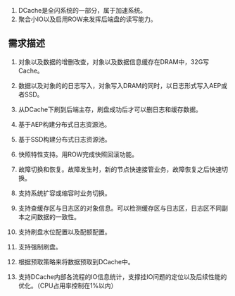 1. DCache是全闪系统的一部分，属于加速系统。
1. 聚合小IO以及启用ROW来发挥后端盘的读写能力。

## 需求描述
1. 对象以及数据的增删改查，对象以及数据信息缓存在DRAM中，32G写Cache。
1. 数据以及对象的的日志写入，对象写入DRAM的同时，以日志形式写入AEP或者SSD。
1. 从DCache下刷到后端主存，刷盘成功后才可以删日志和缓存数据。
1. 基于AEP构建分布式日志资源池。
1. 基于SSD构建分布式日志资源池。

1. 快照特性支持。用ROW完成快照回滚功能。
1. 故障切换和恢复。故障发生时，新的节点快速接管业务，故障恢复之后快速切换。
1. 支持系统扩容或缩容时业务切换。
1. 支持查缓存区与日志区的对象信息。可以检测缓存区与日志区，日志区不同副本之间数据的一致性。
1. 支持刷盘水位配置以及配额配置。
1. 支持强制刷盘。

1. 根据预取策略来将数据预取到DCache中。
1. 支持DCache内部各流程的IO信息统计，支撑挂IO问题的定位以及后续性能的优化。（CPU占用率控制在1%以内）
